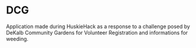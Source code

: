 # DCG
Application made during HuskieHack as a response to a challenge posed by DeKalb Community Gardens for Volunteer Registration and informations for weeding.
